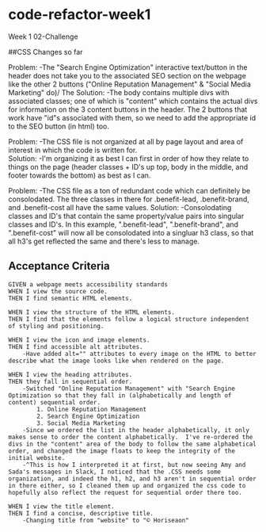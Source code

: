# code-refactor-week1
Week 1 02-Challenge

##CSS Changes so far

Problem:
-The "Search Engine Optimization" interactive text/button in the header does not take you to the associated SEO section on the webpage like the other 2 buttons ("Online Reputation Management" & "Social Media Marketing" do)/
The Solution:
-The body contains multiple divs with associated classes; one of which is "content" which contains the actual divs for information on the 3 content buttons in the header.  The 2 buttons that work have "id"s associated with them, so we need to add the appropriate id to the SEO button (in html) too.

Problem:
-The CSS file is not organized at all by page layout and area of interest in which the code is written for.  
Solution:
-I'm organizing it as best I can first in order of how they relate to things on the page (header classes + ID's up top, body in the middle, and footer towards the bottom) as best as I can.

Problem:
-The CSS file as a ton of redundant code which can definitely be consolodated.  The three classes in there for .benefit-lead, .benefit-brand, and .benefit-cost all have the same values.
Solution:
-Consolodating classes and ID's that contain the same property/value pairs into singular classes and ID's.  In this example, ".benefit-lead", ".benefit-brand", and ".benefit-cost" will now all be consolodated into a singluar h3 class, so that all h3's get reflected the same and there's less to manage.

## Acceptance Criteria

```
GIVEN a webpage meets accessibility standards
WHEN I view the source code.
THEN I find semantic HTML elements.

WHEN I view the structure of the HTML elements.
THEN I find that the elements follow a logical structure independent of styling and positioning.

WHEN I view the icon and image elements.
THEN I find accessible alt attributes.
    -Have added alt="" attributes to every image on the HTML to better describe what the image looks like when rendered on the page.

WHEN I view the heading attributes.
THEN they fall in sequential order.
    -Switched "Online Reputation Management" with "Search Engine Optimization so that they fall in (alphabetically and length of content) sequential order.
        1. Online Reputation Management
        2. Search Engine Optimization
        3. Social Media Marketing
    -Since we ordered the list in the header alphabetically, it only makes sense to order the content alphabetically.  I've re-ordered the divs in the "content" area of the body to follow the same alphabetical order, and changed the image floats to keep the integrity of the initial website.
    -^This is how I interpreted it at first, but now seeing Amy and Sada's messages in Slack, I noticed that the .CSS needs some organization, and indeed the h1, h2, and h3 aren't in sequential order in there either, so I cleaned them up and organized the css code to hopefully also reflect the request for sequential order there too.

WHEN I view the title element.
THEN I find a concise, descriptive title.
    -Changing title from "website" to "© Horiseaon"
```